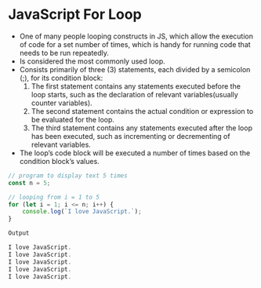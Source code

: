 # JavaScript For Loop

- One of many people looping constructs in JS, which allow the execution of code for a set number of times, which is handy for running code that needs to be run repeatedly.
- Is considered the most commonly used loop.
- Consists primarily of three (3) statements, each divided by a semicolon (;), for its condition block:
    1. The first statement contains any statements executed before the loop starts, such as the declaration of relevant variables(usually counter variables).
    2. The second statement contains the actual condition or expression to be evaluated for the loop.
    3. The third statement contains any statements executed after the loop has been executed, such as incrementing or decrementing of relevant variables.
- The loop’s code block will be executed a number of times based on the condition block’s values.

```jsx
// program to display text 5 times
const n = 5;

// looping from i = 1 to 5
for (let i = 1; i <= n; i++) {
    console.log(`I love JavaScript.`);
}

Output

I love JavaScript.
I love JavaScript.
I love JavaScript.
I love JavaScript.
I love JavaScript.
```